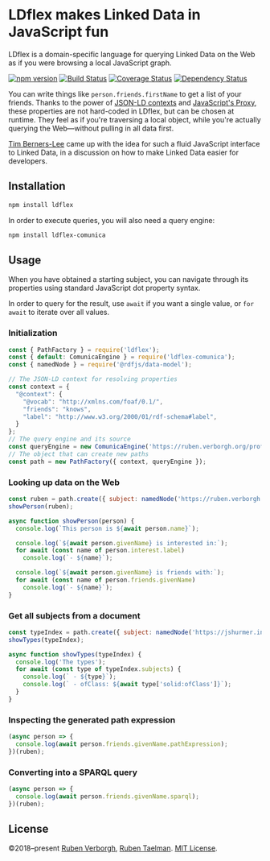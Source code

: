 # LDflex makes Linked Data in JavaScript fun
LDflex is a domain-specific language
for querying Linked Data on the Web
as if you were browsing a local JavaScript graph.

[![npm version](https://img.shields.io/npm/v/ldflex.svg)](https://www.npmjs.com/package/ldflex)
[![Build Status](https://travis-ci.org/RubenVerborgh/LDflex.svg?branch=master)](https://travis-ci.org/RubenVerborgh/LDflex)
[![Coverage Status](https://coveralls.io/repos/github/RubenVerborgh/LDflex/badge.svg?branch=master)](https://coveralls.io/github/RubenVerborgh/LDflex?branch=master)
[![Dependency Status](https://david-dm.org/RubenVerborgh/LDflex.svg)](https://david-dm.org/RubenVerborgh/LDflex)

You can write things like `person.friends.firstName`
to get a list of your friends.
Thanks to the power of [JSON-LD contexts](https://www.w3.org/TR/json-ld/#the-context)
and [JavaScript's Proxy](https://developer.mozilla.org/en-US/docs/Web/JavaScript/Reference/Global_Objects/Proxy),
these properties are not hard-coded in LDflex,
but can be chosen at runtime.
They feel as if you're traversing a local object,
while you're actually querying the Web—without
pulling in all data first.

[Tim Berners-Lee](https://www.w3.org/People/Berners-Lee/)
came up with the idea for such a fluid JavaScript interface to Linked Data,
in a discussion on how to make Linked Data easier for developers.

## Installation
```bash
npm install ldflex
```

In order to execute queries,
you will also need a query engine:
```bash
npm install ldflex-comunica
```

## Usage
When you have obtained a starting subject,
you can navigate through its properties
using standard JavaScript dot property syntax.

In order to query for the result,
use `await` if you want a single value,
or `for await` to iterate over all values.

### Initialization
```JavaScript
const { PathFactory } = require('ldflex');
const { default: ComunicaEngine } = require('ldflex-comunica');
const { namedNode } = require('@rdfjs/data-model');

// The JSON-LD context for resolving properties
const context = {
  "@context": {
    "@vocab": "http://xmlns.com/foaf/0.1/",
    "friends": "knows",
    "label": "http://www.w3.org/2000/01/rdf-schema#label",
  }
};
// The query engine and its source
const queryEngine = new ComunicaEngine('https://ruben.verborgh.org/profile/');
// The object that can create new paths
const path = new PathFactory({ context, queryEngine });
```

### Looking up data on the Web
```JavaScript
const ruben = path.create({ subject: namedNode('https://ruben.verborgh.org/profile/#me') });
showPerson(ruben);

async function showPerson(person) {
  console.log(`This person is ${await person.name}`);

  console.log(`${await person.givenName} is interested in:`);
  for await (const name of person.interest.label)
    console.log(`- ${name}`);

  console.log(`${await person.givenName} is friends with:`);
  for await (const name of person.friends.givenName)
    console.log(`- ${name}`);
}
```


### Get all subjects from a document
```javascript
const typeIndex = path.create({ subject: namedNode('https://jshurmer.inrupt.net/settings/publicTypeIndex.ttl') });
showTypes(typeIndex);

async function showTypes(typeIndex) {
  console.log('The types');
  for await (const type of typeIndex.subjects) {
    console.log(` - ${type}`);
    console.log(` - ofClass: ${await type['solid:ofClass']}`);
  }
}
```

### Inspecting the generated path expression
```JavaScript
(async person => {
  console.log(await person.friends.givenName.pathExpression);
})(ruben);

```

### Converting into a SPARQL query
```JavaScript
(async person => {
  console.log(await person.friends.givenName.sparql);
})(ruben);

```

## License
©2018–present
[Ruben Verborgh](https://ruben.verborgh.org/),
[Ruben Taelman](https://www.rubensworks.net/).
[MIT License](https://github.com/RubenVerborgh/LDflex/blob/master/LICENSE.md).
